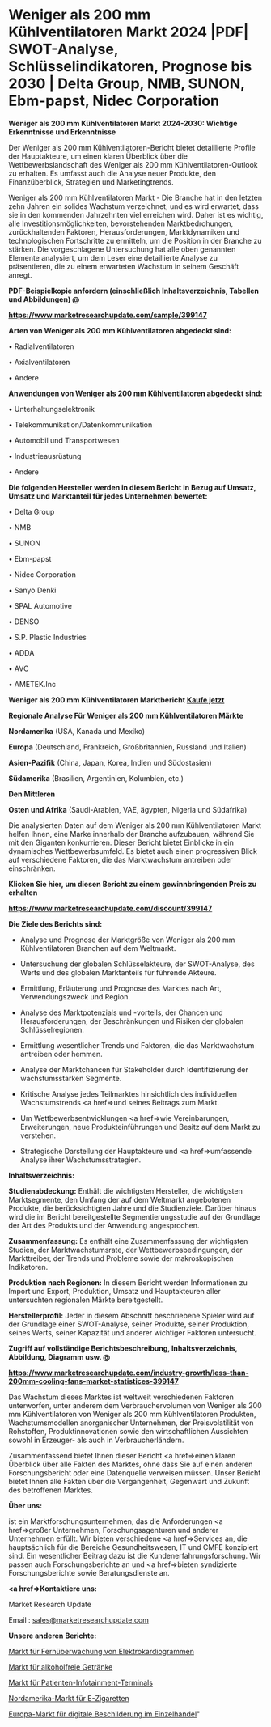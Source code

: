 # Weniger als 200 mm Kühlventilatoren Markt 2024 |PDF| SWOT-Analyse, Schlüsselindikatoren, Prognose bis 2030 | Delta Group, NMB, SUNON, Ebm-papst, Nidec Corporation

<strong>Weniger als 200 mm Kühlventilatoren Markt 2024-2030: Wichtige Erkenntnisse und Erkenntnisse</strong>

Der Weniger als 200 mm Kühlventilatoren-Bericht bietet detaillierte Profile der Hauptakteure, um einen klaren Überblick über die Wettbewerbslandschaft des Weniger als 200 mm Kühlventilatoren-Outlook zu erhalten. Es umfasst auch die Analyse neuer Produkte, den Finanzüberblick, Strategien und Marketingtrends.

Weniger als 200 mm Kühlventilatoren Markt - Die Branche hat in den letzten zehn Jahren ein solides Wachstum verzeichnet, und es wird erwartet, dass sie in den kommenden Jahrzehnten viel erreichen wird. Daher ist es wichtig, alle Investitionsmöglichkeiten, bevorstehenden Marktbedrohungen, zurückhaltenden Faktoren, Herausforderungen, Marktdynamiken und technologischen Fortschritte zu ermitteln, um die Position in der Branche zu stärken. Die vorgeschlagene Untersuchung hat alle oben genannten Elemente analysiert, um dem Leser eine detaillierte Analyse zu präsentieren, die zu einem erwarteten Wachstum in seinem Geschäft anregt.



<strong><b>PDF-Beispielkopie anfordern (einschließlich Inhaltsverzeichnis, Tabellen und Abbildungen) @ </b></strong>

<strong><a href=https://www.marketresearchupdate.com/sample/399147>

<strong>https://www.marketresearchupdate.com/sample/399147</u></a></strong></strong>



<strong>Arten von Weniger als 200 mm Kühlventilatoren abgedeckt sind:</strong>

• Radialventilatoren

• Axialventilatoren

• Andere



<strong>Anwendungen von Weniger als 200 mm Kühlventilatoren abgedeckt sind:</strong>

• Unterhaltungselektronik

• Telekommunikation/Datenkommunikation

• Automobil und Transportwesen

• Industrieausrüstung

• Andere



<strong>Die folgenden Hersteller werden in diesem Bericht in Bezug auf Umsatz, Umsatz und Marktanteil für jedes Unternehmen bewertet:</strong>

• Delta Group

• NMB

• SUNON

• Ebm-papst

• Nidec Corporation

• Sanyo Denki

• SPAL Automotive

• DENSO

• S.P. Plastic Industries

• ADDA

• AVC

• AMETEK.Inc



<strong>Weniger als 200 mm Kühlventilatoren Marktbericht <a href=https://www.marketresearchupdate.com/buynow/399147>Kaufe jetzt</a></strong>



<strong>Regionale Analyse Für Weniger als 200 mm Kühlventilatoren Märkte</strong>



<strong>Nordamerika</strong> (USA, Kanada und Mexiko)



<strong>Europa</strong> (Deutschland, Frankreich, Großbritannien, Russland und Italien)



<strong>Asien-Pazifik</strong> (China, Japan, Korea, Indien und Südostasien)



<strong>Südamerika</strong> (Brasilien, Argentinien, Kolumbien, etc.)



<strong>Den Mittleren</strong> 

<strong>Osten und Afrika</strong> (Saudi-Arabien, VAE, ägypten, Nigeria und Südafrika)

Die analysierten Daten auf dem Weniger als 200 mm Kühlventilatoren Markt helfen Ihnen, eine Marke innerhalb der Branche aufzubauen, während Sie mit den Giganten konkurrieren. Dieser Bericht bietet Einblicke in ein dynamisches Wettbewerbsumfeld. Es bietet auch einen progressiven Blick auf verschiedene Faktoren, die das Marktwachstum antreiben oder einschränken.



<strong>Klicken Sie hier, um diesen Bericht zu einem gewinnbringenden Preis zu erhalten
</strong>

<strong><a href=https://www.marketresearchupdate.com/discount/399147>https://www.marketresearchupdate.com/discount/399147</b></u></strong></a>



<strong>Die Ziele des Berichts sind:</strong>

- Analyse und Prognose der Marktgröße von Weniger als 200 mm Kühlventilatoren Branchen auf dem Weltmarkt.

- Untersuchung der globalen Schlüsselakteure, der SWOT-Analyse, des Werts und des globalen Marktanteils für führende Akteure.

- Ermittlung, Erläuterung und Prognose des Marktes nach Art, Verwendungszweck und Region.

- Analyse des Marktpotenzials und -vorteils, der Chancen und Herausforderungen, der Beschränkungen und Risiken der globalen Schlüsselregionen.

- Ermittlung wesentlicher Trends und Faktoren, die das Marktwachstum antreiben oder hemmen.

- Analyse der Marktchancen für Stakeholder durch Identifizierung der wachstumsstarken Segmente.

- Kritische Analyse jedes Teilmarktes hinsichtlich des individuellen Wachstumstrends <a href=>und</a> seines Beitrags zum Markt.

- Um Wettbewerbsentwicklungen <a href=>wie</a> Vereinbarungen, Erweiterungen, neue Produkteinführungen und Besitz auf dem Markt zu verstehen.

- Strategische Darstellung der Hauptakteure und <a href=>umfas</a>sende Analyse ihrer Wachstumsstrategien.



<strong>Inhaltsverzeichnis:</strong>



<strong>Studienabdeckung:</strong> Enthält die wichtigsten Hersteller, die wichtigsten Marktsegmente, den Umfang der auf dem Weltmarkt angebotenen Produkte, die berücksichtigten Jahre und die Studienziele. Darüber hinaus wird die im Bericht bereitgestellte Segmentierungsstudie auf der Grundlage der Art des Produkts und der Anwendung angesprochen.



<strong>Zusammenfassung:</strong> Es enthält eine Zusammenfassung der wichtigsten Studien, der Marktwachstumsrate, der Wettbewerbsbedingungen, der Markttreiber, der Trends und Probleme sowie der makroskopischen Indikatoren.



<strong>Produktion nach Regionen:</strong> In diesem Bericht werden Informationen zu Import und Export, Produktion, Umsatz und Hauptakteuren aller untersuchten regionalen Märkte bereitgestellt.



<strong>Herstellerprofil:</strong> Jeder in diesem Abschnitt beschriebene Spieler wird auf der Grundlage einer SWOT-Analyse, seiner Produkte, seiner Produktion, seines Werts, seiner Kapazität und anderer wichtiger Faktoren untersucht.



<strong><b>Zugriff auf vollständige Berichtsbeschreibung, Inhaltsverzeichnis, Abbildung, Diagramm usw. @ </b></strong>

<strong><a href=https://www.marketresearchupdate.com/industry-growth/less-than-200mm-cooling-fans-market-statistices-399147>https://www.marketresearchupdate.com/industry-growth/less-than-200mm-cooling-fans-market-statistices-399147</a></strong>

Das Wachstum dieses Marktes ist weltweit verschiedenen Faktoren unterworfen, unter anderem dem Verbrauchervolumen von Weniger als 200 mm Kühlventilatoren von Weniger als 200 mm Kühlventilatoren Produkten, Wachstumsmodellen anorganischer Unternehmen, der Preisvolatilität von Rohstoffen, Produktinnovationen sowie den wirtschaftlichen Aussichten sowohl in Erzeuger- als auch in Verbraucherländern.

Zusammenfassend bietet Ihnen dieser Bericht <a href=>einen</a> klaren Überblick über alle Fakten des Marktes, ohne dass Sie auf einen anderen Forschungsbericht oder eine Datenquelle verweisen müssen. Unser Bericht bietet Ihnen alle Fakten über die Vergangenheit, Gegenwart und Zukunft des betroffenen Marktes.



<strong>Über uns:</strong>

 ist ein Marktforschungsunternehmen, das die Anforderungen <a href=>großer</a> Unternehmen, Forschungsagenturen und anderer Unternehmen erfüllt. Wir bieten verschiedene <a href=>Services</a> an, die hauptsächlich für die Bereiche Gesundheitswesen, IT und CMFE konzipiert sind. Ein wesentlicher Beitrag dazu ist die Kundenerfahrungsforschung. Wir passen auch Forschungsberichte an und <a href=>bieten</a> syndizierte Forschungsberichte sowie Beratungsdienste an.



<strong><a href=>Kontaktiere uns:</a></strong>

Market Research Update

Email : sales@marketresearchupdate.com



<strong>Unsere anderen Berichte:</strong>

<a href=https://www.linkedin.com/pulse/remote-electrocardiogram-monitoring-market>Markt für Fernüberwachung von Elektrokardiogrammen</a>

<a href=https://www.linkedin.com/pulse/soft-drinks-market-demand-future-scope-top-key-players>Markt für alkoholfreie Getränke</a>

<a href=https://www.linkedin.com/pulse/patient-infotainment-terminals-market-2023-analysis-growth>Markt für Patienten-Infotainment-Terminals</a>

<a href=https://www.linkedin.com/pulse/north-america-e-cigarettes-market-2023-current>Nordamerika-Markt für E-Zigaretten</a>

<a href=https://www.linkedin.com/pulse/europe-retail-digital-signage-market-challenges-opportunities>Europa-Markt für digitale Beschilderung im Einzelhandel</a>"
